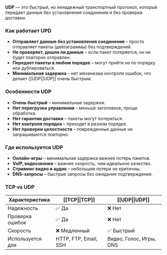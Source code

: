 **UDP** — это быстрый, но ненадежный транспортный протокол, который передает данные без установления соединения и без проверки доставки.


### Как работает UPD

- **Отправляет данные без установления соединения** – просто отправляет пакеты (дейтаграммы) без подтверждений.
- **Не проверяет, дошли ли данные** – если пакет потеряется, он не будет повторно отправлен.
- **Передает пакеты в любом порядке** – могут прийти не по порядку или дублироваться.
- **Минимальная задержка** – нет механизма контроля ошибок, что делает [[UDP||UDP]] очень быстрым.


### Особенности UDP

- **Очень быстрый** – минимальные задержки.
- **Нет перегрузки управления** – меньше заголовков, проще обработка.
- **Нет гарантии доставки** – пакеты могут потеряться.
- **Нет контроля порядка** – приходят в разном порядке.
- **Нет проверки целостности** – поврежденные данные не запрашиваются повторно.


### Где используется UDP

- **Онлайн-игры** – минимальная задержка важнее потерь пакетов.
- **VoIP, видеозвонки** – важнее скорость, чем идеальное качество.
- **Стриминг видео и аудио** – небольшие потери не критичны.
- **DNS-запросы** – быстрые запросы без ожидания подтверждения.


### TCP vs UDP

| **Характеристика** | [[TCP\|\|TCP]] | [[UDP\|\|UDP]]   |
| ------------------ | --------------------- | ----------------------- |
| Надежность         | ✅ Да                  | ❌ Нет                   |
| Проверка ошибок    | ✅ Да                  | ❌ Нет                   |
| Скорость           | ❌ Медленный           | ✅ Быстрый               |
| Используется для   | HTTP, FTP, Email, SSH | Видео, Голос, Игры, DNS |
